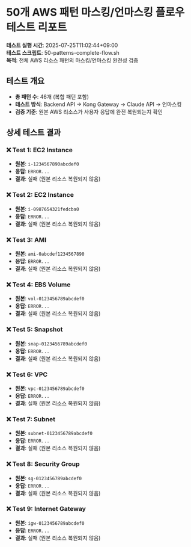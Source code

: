 # 50개 AWS 패턴 마스킹/언마스킹 플로우 테스트 리포트

**테스트 실행 시간**: 2025-07-25T11:02:44+09:00  
**테스트 스크립트**: 50-patterns-complete-flow.sh  
**목적**: 전체 AWS 리소스 패턴의 마스킹/언마스킹 완전성 검증

## 테스트 개요
- **총 패턴 수**: 46개 (복합 패턴 포함)
- **테스트 방식**: Backend API → Kong Gateway → Claude API → 언마스킹
- **검증 기준**: 원본 AWS 리소스가 사용자 응답에 완전 복원되는지 확인

## 상세 테스트 결과

### ❌ Test 1: EC2 Instance
- **원본**: `i-1234567890abcdef0`
- **응답**: `ERROR...`
- **결과**: 실패 (원본 리소스 복원되지 않음)

### ❌ Test 2: EC2 Instance
- **원본**: `i-0987654321fedcba0`
- **응답**: `ERROR...`
- **결과**: 실패 (원본 리소스 복원되지 않음)

### ❌ Test 3: AMI
- **원본**: `ami-0abcdef1234567890`
- **응답**: `ERROR...`
- **결과**: 실패 (원본 리소스 복원되지 않음)

### ❌ Test 4: EBS Volume
- **원본**: `vol-0123456789abcdef0`
- **응답**: `ERROR...`
- **결과**: 실패 (원본 리소스 복원되지 않음)

### ❌ Test 5: Snapshot
- **원본**: `snap-0123456789abcdef0`
- **응답**: `ERROR...`
- **결과**: 실패 (원본 리소스 복원되지 않음)

### ❌ Test 6: VPC
- **원본**: `vpc-0123456789abcdef0`
- **응답**: `ERROR...`
- **결과**: 실패 (원본 리소스 복원되지 않음)

### ❌ Test 7: Subnet
- **원본**: `subnet-0123456789abcdef0`
- **응답**: `ERROR...`
- **결과**: 실패 (원본 리소스 복원되지 않음)

### ❌ Test 8: Security Group
- **원본**: `sg-0123456789abcdef0`
- **응답**: `ERROR...`
- **결과**: 실패 (원본 리소스 복원되지 않음)

### ❌ Test 9: Internet Gateway
- **원본**: `igw-0123456789abcdef0`
- **응답**: `ERROR...`
- **결과**: 실패 (원본 리소스 복원되지 않음)

